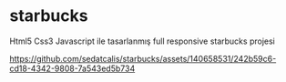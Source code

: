 # starbucks
Html5 Css3 Javascript ile tasarlanmış full responsive starbucks projesi



https://github.com/sedatcalis/starbucks/assets/140658531/242b59c6-cd18-4342-9808-7a543ed5b734


